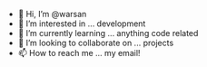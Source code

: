 - 👋 Hi, I’m @warsan
- 👀 I’m interested in ... development
- 🌱 I’m currently learning ... anything code related
- 💞️ I’m looking to collaborate on ... projects
- 📫 How to reach me ... my email! 

<!---
warsanabdi/warsanabdi is a ✨ special ✨ repository because its `README.md` (this file) appears on your GitHub profile.
You can click the Preview link to take a look at your changes.
--->
